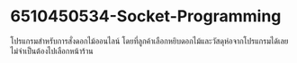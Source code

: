 # 6510450534-Socket-Programming
โปรแกรมสำหรับการสั่งดอกไม้ออนไลน์ โดยที่ลูกค้าเลือกหยิบดอกไม้และวัสดุห่อจากโปรแกรมได้เลย ไม่จำเป็นต้องไปเลือกหน้าร้าน
